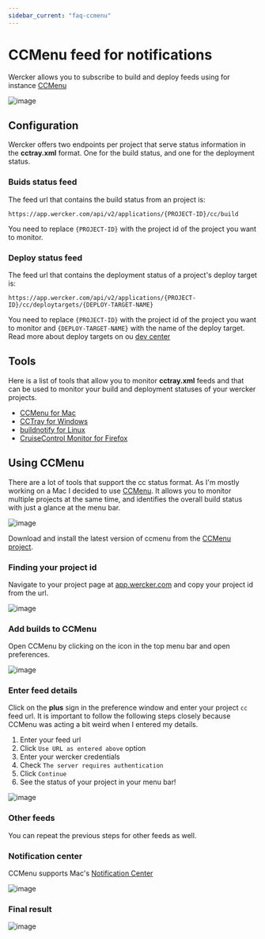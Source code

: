```yaml
---
sidebar_current: "faq-ccmenu"
---
```


# CCMenu feed for notifications

Wercker allows you to subscribe to build and deploy feeds using for instance [CCMenu](http://ccmenu.sourceforge.net)

![image](http://f.cl.ly/items/3c0D3u3p02250D292x3b/Image%202013.08.20%2010%3A43%3A58%20AM.png)

## Configuration
Wercker offers two endpoints per project that serve status information in the **cctray.xml** format. One for the build status, and one for the deployment status.

### Buids status feed

The feed url that contains the build status from an project is:

    https://app.wercker.com/api/v2/applications/{PROJECT-ID}/cc/build

You need to replace `{PROJECT-ID}` with the project id of the project you want to monitor.

### Deploy status feed

The feed url that contains the deployment status of a project's deploy target is:

    https://app.wercker.com/api/v2/applications/{PROJECT-ID}/cc/deploytargets/{DEPLOY-TARGET-NAME}

You need to replace `{PROJECT-ID}` with the project id of the project you want to monitor and `{DEPLOY-TARGET-NAME}` with the name of the deploy target. Read more about deploy targets on ou [dev center](http://devcenter.wercker.com/articles/introduction/deploys.html#deploy-targets)

## Tools

Here is a list of tools that allow you to monitor **cctray.xml** feeds and that can be used to monitor your build and deployment statuses of your wercker projects.

* [CCMenu for Mac](http://ccmenu.sourceforge.net/)
* [CCTray for Windows](http://confluence.public.thoughtworks.org/display/CCNET/CCTray)
* [buildnotify for Linux](https://bitbucket.org/Anay/buildnotify/wiki/Home)
* [CruiseControl Monitor for Firefox](https://addons.mozilla.org/en-US/firefox/addon/cruisecontrol-monitor/)

## Using CCMenu

There are a lot of tools that support the cc status format. As I'm mostly working on a Mac I decided to use [CCMenu](http://ccmenu.sourceforge.net/). It allows you to monitor multiple projects at the same time, and identifies the overall build status with just a glance at the menu bar.

![image](http://f.cl.ly/items/3c0D3u3p02250D292x3b/Image%202013.08.20%2010%3A43%3A58%20AM.png)

Download and install the latest version of ccmenu from the [CCMenu project](http://sourceforge.net/projects/ccmenu/files/CCMenu/).

### Finding your project id

Navigate to your project page at [app.wercker.com](https://app.wercker.com) and copy your project id from the url.

![image](http://f.cl.ly/items/1b1C101A0H3L1N1z3P3y/Image%202013.08.20%2010%3A44%3A44%20AM.png)

### Add builds to CCMenu

Open CCMenu by clicking on the icon in the top menu bar and open preferences.

![image](http://f.cl.ly/items/290S1k2p2L3i1e2B3i2I/Image%202013.08.20%2010%3A45%3A20%20AM.png)

### Enter feed details

Click on the **plus** sign in the preference window and enter your project `cc` feed url. It is important to follow the following steps closely because CCMenu was acting a bit weird when I entered my details.

1. Enter your feed url
2. Click `Use URL as entered above` option
3. Enter your wercker credentials
4. Check `The server requires authentication`
5. Click `Continue`
6. See the status of your project in your menu bar!

![image](http://f.cl.ly/items/1J0p3n423z2N2M0R1q1E/Image%202013.08.20%2010%3A48%3A34%20AM.png)

### Other feeds

You can repeat the previous steps for other feeds as well.

### Notification center

CCMenu supports Mac's [Notification Center](http://support.apple.com/kb/ht5362)

![image](http://f.cl.ly/items/1w1U1e2H2E0N2T02380f/Image%202013.08.20%2010%3A47%3A03%20AM.png)

### Final result

![image](http://f.cl.ly/items/470h3D3s042R1J0n1d1j/Image%202013.08.20%2010%3A48%3A01%20AM.png)